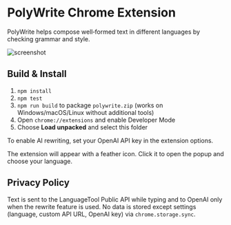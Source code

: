 # PolyWrite Chrome Extension

PolyWrite helps compose well‑formed text in different languages by checking grammar and style.

![screenshot](docs/screenshot.png)

## Build & Install
1. `npm install`
2. `npm test`
3. `npm run build` to package `polywrite.zip` (works on Windows/macOS/Linux without additional tools)
4. Open `chrome://extensions` and enable Developer Mode
5. Choose **Load unpacked** and select this folder

To enable AI rewriting, set your OpenAI API key in the extension options.

The extension will appear with a feather icon. Click it to open the popup and choose your language.

## Privacy Policy
Text is sent to the LanguageTool Public API while typing and to OpenAI only when the rewrite feature is used. No data is stored except settings (language, custom API URL, OpenAI key) via `chrome.storage.sync`.
